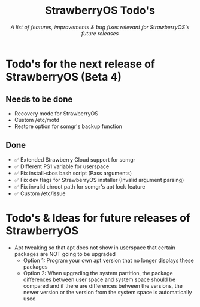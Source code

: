 <div align="center">
    <h1>StrawberryOS Todo's</h1>
    <i>
        A list of features, improvements & bug fixes relevant for StrawberryOS's future releases
    </i>
    <br><br>
</div>

# Todo's for the next release of StrawberryOS (Beta 4)
## Needs to be done
- Recovery mode for StrawberryOS
- Custom /etc/motd
- Restore option for somgr's backup function

## Done
- ✅ Extended Strawberry Cloud support for somgr
- ✅ Different PS1 variable for userspace
- ✅ Fix install-sbos bash script (Pass arguments)
- ✅ Fix dev flags for StrawberryOS installer (Invalid argument parsing)
- ✅ Fix invalid chroot path for somgr's apt lock feature
- ✅ Custom /etc/issue


# Todo's & Ideas for future releases of StrawberryOS
- Apt tweaking so that apt does not show in userspace that certain packages are NOT going to be upgraded
    - Option 1: Program your own apt version that no longer displays these packages 
    - Option 2: When upgrading the system partition, the package differences between user space and system space should be compared and if there are differences between the versions, the newer version or the version from the system space is automatically used
